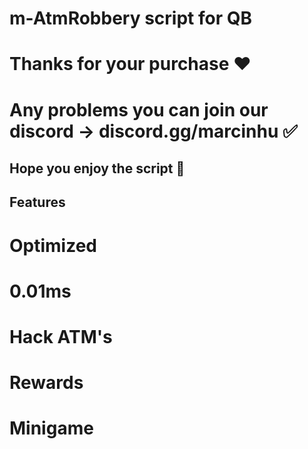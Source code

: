 # m-AtmRobbery script for QB

# Thanks for your purchase ❤️

# Any problems you can join our discord -> discord.gg/marcinhu ✅

## Hope you enjoy the script 💝

## Features

# Optimized
# 0.01ms
# Hack ATM's
# Rewards
# Minigame
